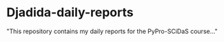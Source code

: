 # Djadida-daily-reports
"This repository contains my daily reports for the PyPro-SCiDaS course..."

